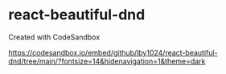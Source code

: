 # react-beautiful-dnd
Created with CodeSandbox

https://codesandbox.io/embed/github/lby1024/react-beautiful-dnd/tree/main/?fontsize=14&hidenavigation=1&theme=dark